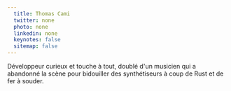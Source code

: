 ```yaml
---
  title: Thomas Cami
  twitter: none
  photo: none
  linkedin: none
  keynotes: false
  sitemap: false
---
```

Développeur curieux et touche à tout, doublé d'un musicien qui a abandonné la scène pour bidouiller des synthétiseurs à coup de Rust et de fer à souder.